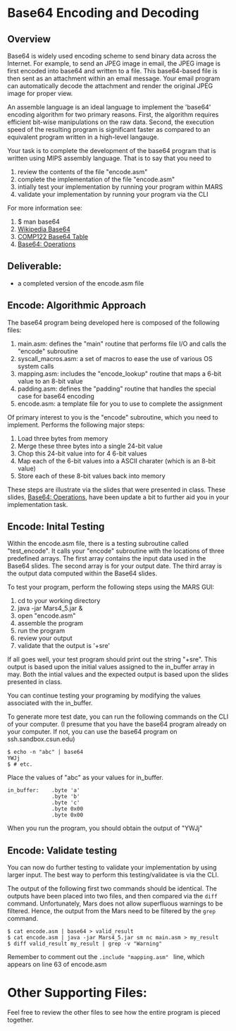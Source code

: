 # Base64 Encoding and Decoding

## Overview
Base64 is widely used encoding scheme to send binary data across the Internet. For example, to send an JPEG image in email, the JPEG image is first encoded into base64 and written to a file.  This base64-based file is then sent as an attachment within an email message.  Your email program can automatically decode the attachment and render the original JPEG image for proper view.

An assemble language is an ideal language to implement the 'base64' encoding algorithm for two primary reasons.  First, the algorithm requires efficient bit-wise manipulations on the raw data. Second, the execution speed of the resulting program is significant faster as compared to an equivalent program written in a high-level langauge.

Your task is to complete the development of the base64 program that is written using MIPS assembly language.  That is to say that you need to 
  1. review the contents of the file "encode.asm"
  2. complete the implementation of the file "encode.asm"
  3. intially test your implementation by running your program within MARS
  4. validate your implementation by running your program via the CLI

For more information see:

1. $ man base64
1. [Wikipedia Base64](https://en.wikipedia.org/wiki/Base64)
1. [COMP122 Base64 Table](https://docs.google.com/spreadsheets/d/1Jlo2GmWvl4bxlPN9GzXsKnl4acyppBWYQjX2S_Bm9oQ)
2. [Base64: Operations](https://docs.google.com/presentation/d/16x4BQnHXk6GkzAkFIvRYphJ2fPAskqk7GWB1sYRuDbY)

## Deliverable:
* a completed version of the encode.asm file

## Encode: Algorithmic Approach

The base64 program being developed here is composed of the following files:
   1.  main.asm: defines the "main" routine that performs file I/O and calls the "encode" subroutine
   2.  syscall_macros.asm: a set of macros to ease the use of various OS system calls
   3.  mapping.asm: includes the "encode_lookup" routine that maps a 6-bit value to an 8-bit value
   4.  padding.asm: defines the "padding" routine that handles the special case for base64 encoding
   5.  encode.asm: a template file for you to use to complete the assignment

Of primary interest to you is the "encode" subroutine, which you need to implement. Performs the following major steps:

  1. Load three bytes from memory
  2. Merge these three bytes into a single 24-bit value
  3. Chop this 24-bit value into for 4 6-bit values
  4. Map each of the 6-bit values into a ASCII charater (which is an 8-bit value)
  5. Store each of these 8-bit values back into memory

These steps are illustrate via the slides that were presented in class.  These slides, [Base64: Operations](https://docs.google.com/presentation/d/16x4BQnHXk6GkzAkFIvRYphJ2fPAskqk7GWB1sYRuDbY), have been update a bit to further aid you in your implementation task.

## Encode: Inital Testing
Within the encode.asm file, there is a testing subroutine called "test_encode".  It calls your "encode" subroutine with the locations of three predefined arrays.  The first array contains the input data used in the Base64 slides. The second array is for your output date.  The third array is the output data computed within the Base64 slides.  

To test your program, perform the following steps using the MARS GUI:

  1. cd to your working directory
  2. java -jar Mars4_5.jar &
  3. open "encode.asm"
  4. assemble the program
  5. run the program
  6. review your output
  7. validate that the output is '+sre'

If all goes well, your test program should print out the string "+sre". This output is based upon the initial values assigned to the in_buffer array in may.  Both the intial values and the expected output is based upon the slides presented in class.

You can continue testing your programing by modifying the values associated with the in_buffer.

To generate more test date, you can run the following commands on the CLI of your computer.  (I presume that you have the base64 program already on your computer. If not, you can use the base64 program on ssh.sandbox.csun.edu)

  ```
  $ echo -n "abc" | base64
  YWJj
  $ # etc.
  ```
Place the values of "abc" as your values for in_buffer.  
  ```
  in_buffer:    .byte 'a'
                .byte 'b'
                .byte 'c'
                .byte 0x00
                .byte 0x00
  ```
When you run the program, you should obtain the output of "YWJj"

## Encode: Validate testing
You can now do further testing to validate your implementation by using larger input.  The best way to perform this testing/validatee is via the CLI.

The output of the following first two commands should be identical.  The outputs have been placed into two files, and then compared via the `diff` command.  Unfortunately, Mars does not allow superfluous warnings to be filtered.  Hence, the output from the Mars need to be filtered by the `grep` command.
  ```
  $ cat encode.asm | base64 > valid_result
  $ cat encode.asm | java -jar Mars4_5.jar sm nc main.asm > my_result
  $ diff valid_result my_result | grep -v "Warning"
  ```
  
Remember to comment out the ``.include "mapping.asm" `` line, which appears on line 63 of encode.asm

# Other Supporting Files:
Feel free to review the other files to see how the entire program is pieced together.

